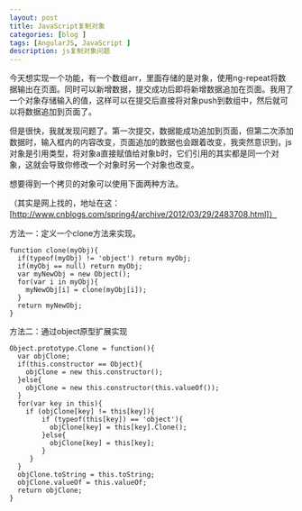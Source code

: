 ```yaml
---
layout: post
title: JavaScript复制对象
categories: [blog ]
tags: [AngularJS, JavaScript ]
description: js复制对象问题
---
```


今天想实现一个功能，有一个数组arr，里面存储的是对象，使用ng-repeat将数据输出在页面。同时可以新增数据，提交成功后即将新增数据追加在页面。我用了一个对象存储输入的值，这样可以在提交后直接将对象push到数组中，然后就可以将数据追加到页面了。

但是很快，我就发现问题了。第一次提交，数据能成功追加到页面，但第二次添加数据时，输入框内的内容改变，页面追加的数据也会跟着改变，我突然意识到，js对象是引用类型，将对象a直接赋值给对象b时，它们引用的其实都是同一个对象，这就会导致你修改一个对象时另一个对象也改变。

想要得到一个拷贝的对象可以使用下面两种方法。

（其实是网上找的，地址在这：[http://www.cnblogs.com/spring4/archive/2012/03/29/2483708.html]）

方法一：定义一个clone方法来实现。
```
function clone(myObj){  
  if(typeof(myObj) != 'object') return myObj;  
  if(myObj == null) return myObj;  
  var myNewObj = new Object();   
  for(var i in myObj){
    myNewObj[i] = clone(myObj[i]); 
  } 
  return myNewObj;  
} 
```

方法二：通过object原型扩展实现
```
Object.prototype.Clone = function(){  
  var objClone;  
  if(this.constructor == Object){
    objClone = new this.constructor();
  }else{
    objClone = new this.constructor(this.valueOf());  
  }
  for(var key in this){  
    if (objClone[key] != this[key]){  
        if (typeof(this[key]) == 'object'){  
          objClone[key] = this[key].Clone();  
        }else{  
          objClone[key] = this[key];  
        }  
     }  
  }  
  objClone.toString = this.toString;  
  objClone.valueOf = this.valueOf;  
  return objClone;  
}   
```
